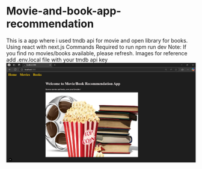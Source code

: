 # Movie-and-book-app-recommendation
This is a app where i used tmdb api for movie and open library for books. Using react with next.js
Commands Required to run
npm run dev
Note: If you find no movies/books available, please refresh.
Images for reference
add .env.local file with your tmdb api key
![image_alt](https://github.com/Poorvishettigar/Movie-and-book-app-recommendation/blob/main/Screenshot%202025-03-31%20190414.png?raw=true)

